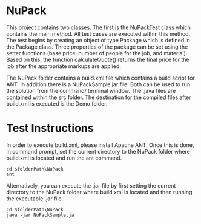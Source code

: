 # NuPack

This project contains two classes. The first is the NuPackTest class which contains the main method. All test cases are executed within this method. The test begins by creating an object of type Package which is defined in the Package class. Three properties of the package can be set using the setter functions (base price, number of people for the job, and material). Based on this, the function calculateQuote() returns the final price for the job after the appropriate markups are applied.

The NuPack folder contains a build.xml file which contains a build script for ANT. In addition there is a NuPackSample.jar file. Both can be used to run the solution from the command/ terminal window. The .java files are contained within the src folder. The destination for the compiled files after build.xml is executed is the Demo folder.  

# Test Instructions

In order to execute build.xml, please install Apache ANT. 
Once this is done, in command prompt, set the current directory to the NuPack folder where build.xml is located and run the ant command.

```
cd $folderPath\NuPack
ant
```

Alternatively, you can execute the .jar file by first setting the current directory to the NuPack folder where build.xml is located and then running the executable .jar file.

```
cd $folderPath\NuPack
java -jar NuPackSample.ja
```
